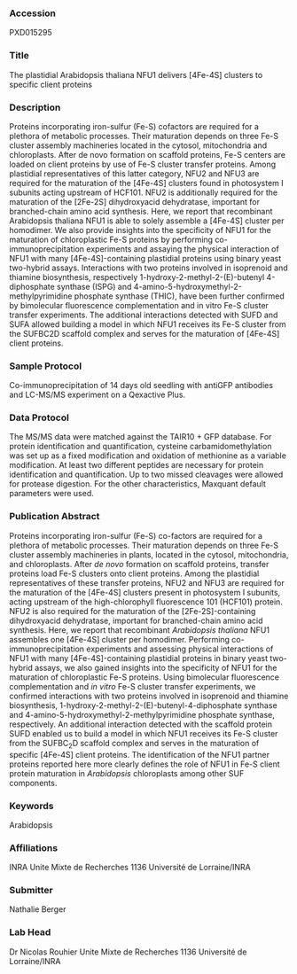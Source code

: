 ### Accession
PXD015295

### Title
The plastidial Arabidopsis thaliana NFU1 delivers [4Fe-4S] clusters to specific client proteins

### Description
Proteins incorporating iron-sulfur (Fe-S) cofactors are required for a plethora of metabolic processes. Their maturation depends on three Fe-S cluster assembly machineries located in the cytosol, mitochondria and chloroplasts. After de novo formation on scaffold proteins, Fe-S centers are loaded on client proteins by use of Fe-S cluster transfer proteins. Among plastidial representatives of this latter category, NFU2 and NFU3 are required for the maturation of the [4Fe-4S] clusters found in photosystem I subunits acting upstream of HCF101. NFU2 is additionally required for the maturation of the [2Fe-2S] dihydroxyacid dehydratase, important for branched-chain amino acid synthesis. Here, we report that recombinant Arabidopsis thaliana NFU1 is able to solely assemble a [4Fe-4S] cluster per homodimer. We also provide insights into the specificity of NFU1 for the maturation of chloroplastic Fe-S proteins by performing co-immunoprecipitation experiments and assaying the physical interaction of NFU1 with many [4Fe-4S]-containing plastidial proteins using binary yeast two-hybrid assays. Interactions with two proteins involved in isoprenoid and thiamine biosynthesis, respectively 1-hydroxy-2-methyl-2-(E)-butenyl 4-diphosphate synthase (ISPG) and 4-amino-5-hydroxymethyl-2-methylpyrimidine phosphate synthase (THIC), have been further confirmed by bimolecular fluorescence complementation and in vitro Fe-S cluster transfer experiments. The additional interactions detected with SUFD and SUFA allowed building a model in which NFU1 receives its Fe-S cluster from the SUFBC2D scaffold complex and serves for the maturation of [4Fe-4S] client proteins.

### Sample Protocol
Co-immunoprecipitation of 14 days old seedling with antiGFP antibodies and LC-MS/MS experiment on a Qexactive Plus.

### Data Protocol
The MS/MS data were matched against the TAIR10 + GFP database. For protein identification and quantification, cysteine carbamidomethylation was set up as a fixed modification and oxidation of methionine as a variable modification. At least two different peptides are necessary for protein identification and quantification. Up to two missed cleavages were allowed for protease digestion. For the other characteristics, Maxquant default parameters were used.

### Publication Abstract
Proteins incorporating iron-sulfur (Fe-S) co-factors are required for a plethora of metabolic processes. Their maturation depends on three Fe-S cluster assembly machineries in plants, located in the cytosol, mitochondria, and chloroplasts. After <i>de novo</i> formation on scaffold proteins, transfer proteins load Fe-S clusters onto client proteins. Among the plastidial representatives of these transfer proteins, NFU2 and NFU3 are required for the maturation of the [4Fe-4S] clusters present in photosystem I subunits, acting upstream of the high-chlorophyll fluorescence 101 (HCF101) protein. NFU2 is also required for the maturation of the [2Fe-2S]-containing dihydroxyacid dehydratase, important for branched-chain amino acid synthesis. Here, we report that recombinant <i>Arabidopsis thaliana</i> NFU1 assembles one [4Fe-4S] cluster per homodimer. Performing co-immunoprecipitation experiments and assessing physical interactions of NFU1 with many [4Fe-4S]-containing plastidial proteins in binary yeast two-hybrid assays, we also gained insights into the specificity of NFU1 for the maturation of chloroplastic Fe-S proteins. Using bimolecular fluorescence complementation and <i>in vitro</i> Fe-S cluster transfer experiments, we confirmed interactions with two proteins involved in isoprenoid and thiamine biosynthesis, 1-hydroxy-2-methyl-2-(E)-butenyl-4-diphosphate synthase and 4-amino-5-hydroxymethyl-2-methylpyrimidine phosphate synthase, respectively. An additional interaction detected with the scaffold protein SUFD enabled us to build a model in which NFU1 receives its Fe-S cluster from the SUFBC<sub>2</sub>D scaffold complex and serves in the maturation of specific [4Fe-4S] client proteins. The identification of the NFU1 partner proteins reported here more clearly defines the role of NFU1 in Fe-S client protein maturation in <i>Arabidopsis</i> chloroplasts among other SUF components.

### Keywords
Arabidopsis

### Affiliations
INRA
Unite Mixte de Recherches 1136 Université de Lorraine/INRA

### Submitter
Nathalie Berger

### Lab Head
Dr Nicolas Rouhier
Unite Mixte de Recherches 1136 Université de Lorraine/INRA


